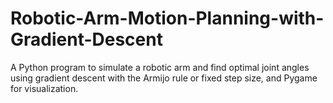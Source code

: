 # Robotic-Arm-Motion-Planning-with-Gradient-Descent
A Python program to simulate a robotic arm and find optimal joint angles using gradient descent with the Armijo rule or fixed step size, and Pygame for visualization.

